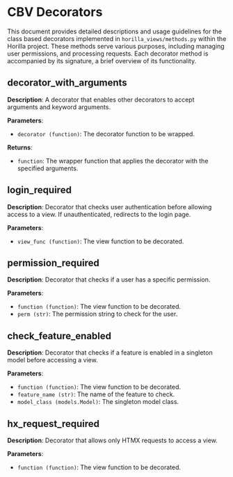 
# CBV Decorators

This document provides detailed descriptions and usage guidelines for the class based decorators implemented in `horilla_views/methods.py` within the Horilla project. These methods serve various purposes, including managing user permissions,  and processing requests. Each decorator method is accompanied by its signature, a brief overview of its functionality.



## decorator_with_arguments

**Description**: A decorator that enables other decorators to accept arguments and keyword arguments.

**Parameters**:
- `decorator (function)`: The decorator function to be wrapped.

**Returns**:
- `function`: The wrapper function that applies the decorator with the specified arguments.


## login_required

**Description**: Decorator that checks user authentication before allowing access to a view. If unauthenticated, redirects to the login page.

**Parameters**:
- `view_func (function)`: The view function to be decorated.


## permission_required

**Description**: Decorator that checks if a user has a specific permission.

**Parameters**:
- `function (function)`: The view function to be decorated.
- `perm (str)`: The permission string to check for the user.


## check_feature_enabled

**Description**: Decorator that checks if a feature is enabled in a singleton model before accessing a view.

**Parameters**:
- `function (function)`: The view function to be decorated.
- `feature_name (str)`: The name of the feature to check.
- `model_class (models.Model)`: The singleton model class.


## hx_request_required

**Description**: Decorator that allows only HTMX requests to access a view.

**Parameters**:
- `function (function)`: The view function to be decorated.
